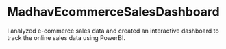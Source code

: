 # MadhavEcommerceSalesDashboard
I analyzed e-commerce sales data and created an interactive dashboard to track the online sales data using PowerBI.
